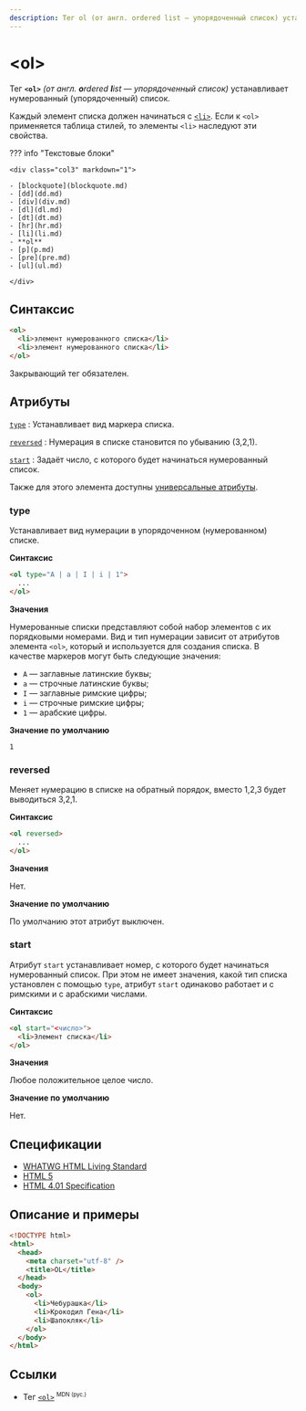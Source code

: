 ```yaml
---
description: Тег ol (от англ. ordered list — упорядоченный список) устанавливает нумерованный (упорядоченный) список
---
```


# &lt;ol&gt;

Тег **`<ol>`** _(от англ. **o**rdered **l**ist — упорядоченный список)_ устанавливает нумерованный (упорядоченный) список.

Каждый элемент списка должен начинаться с [`<li>`](li.md). Если к `<ol>` применяется таблица стилей, то элементы `<li>` наследуют эти свойства.

??? info "Текстовые блоки"

    <div class="col3" markdown="1">

    - [blockquote](blockquote.md)
    - [dd](dd.md)
    - [div](div.md)
    - [dl](dl.md)
    - [dt](dt.md)
    - [hr](hr.md)
    - [li](li.md)
    - **ol**
    - [p](p.md)
    - [pre](pre.md)
    - [ul](ul.md)

    </div>

## Синтаксис

```html
<ol>
  <li>элемент нумерованного списка</li>
  <li>элемент нумерованного списка</li>
</ol>
```

Закрывающий тег обязателен.

## Атрибуты

[`type`](#type)
: Устанавливает вид маркера списка.

[`reversed`](#reversed)
: Нумерация в списке становится по убыванию (3,2,1).

[`start`](#start)
: Задаёт число, с которого будет начинаться нумерованный список.

Также для этого элемента доступны [универсальные атрибуты](uni-attr.md).

### type

Устанавливает вид нумерации в упорядоченном (нумерованном) списке.

**Синтаксис**

```html
<ol type="A | a | I | i | 1">
  ...
</ol>
```

**Значения**

Нумерованные списки представляют собой набор элементов с их порядковыми номерами. Вид и тип нумерации зависит от атрибутов элемента `<ol>`, который и используется для создания списка. В качестве маркеров могут быть следующие значения:

- `A` — заглавные латинские буквы;
- `a` — строчные латинские буквы;
- `I` — заглавные римские цифры;
- `i` — строчные римские цифры;
- `1` — арабские цифры.

**Значение по умолчанию**

`1`

### reversed

Меняет нумерацию в списке на обратный порядок, вместо 1,2,3 будет выводиться 3,2,1.

**Синтаксис**

```html
<ol reversed>
  ...
</ol>
```

**Значения**

Нет.

**Значение по умолчанию**

По умолчанию этот атрибут выключен.

### start

Атрибут `start` устанавливает номер, с которого будет начинаться нумерованный список. При этом не имеет значения, какой тип списка установлен с помощью `type`, атрибут `start` одинаково работает и с римскими и с арабскими числами.

**Синтаксис**

```html
<ol start="<число>">
  <li>Элемент списка</li>
</ol>
```

**Значения**

Любое положительное целое число.

**Значение по умолчанию**

Нет.

## Спецификации

- [WHATWG HTML Living Standard](https://html.spec.whatwg.org/multipage/semantics.html#the-ol-element)
- [HTML 5](http://www.w3.org/TR/html5/grouping-content.html#the-ol-element)
- [HTML 4.01 Specification](http://www.w3.org/TR/html401/struct/lists.html#h-10.2)

## Описание и примеры

```html
<!DOCTYPE html>
<html>
  <head>
    <meta charset="utf-8" />
    <title>OL</title>
  </head>
  <body>
    <ol>
      <li>Чебурашка</li>
      <li>Крокодил Гена</li>
      <li>Шапокляк</li>
    </ol>
  </body>
</html>
```

## Ссылки

- Тег [`<ol>`](https://developer.mozilla.org/ru/docs/Web/HTML/Element/ol) <sup><small>MDN (рус.)</small></sup>
